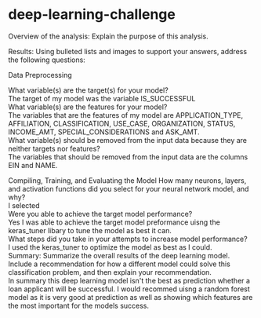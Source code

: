 # deep-learning-challenge

Overview of the analysis: Explain the purpose of this analysis.

Results: Using bulleted lists and images to support your answers, address the following questions:

Data Preprocessing

What variable(s) are the target(s) for your model?
  <br>The target of my model was the variable IS_SUCCESSFUL</br>
What variable(s) are the features for your model?
  <br>The variables that are the features of my model are APPLICATION_TYPE, AFFILIATION, CLASSIFICATION, USE_CASE, ORGANIZATION, STATUS, INCOME_AMT, SPECIAL_CONSIDERATIONS and ASK_AMT. </br>
What variable(s) should be removed from the input data because they are neither targets nor features?
 <br>The variables that should be removed from the input data are the columns EIN and NAME.</br>


Compiling, Training, and Evaluating the Model
How many neurons, layers, and activation functions did you select for your neural network model, and why?
  <br>I selected  </br>
Were you able to achieve the target model performance?
<br>Yes I was able to achieve the target model preformance uisng the keras_tuner libary to tune the model as best it can.</br> 
What steps did you take in your attempts to increase model performance?
<br>I used the keras_tuner to optimize the model as best as I could.</br>
Summary: Summarize the overall results of the deep learning model. Include a recommendation for how a different model could solve this classification problem, and then explain your recommendation.
<br>In summary this deep learning model isn't the best as prediction whether a loan applicant will be successful. I would recommed uisng a random forest model as it is very good at prediction as well as showing which features are the most important for the models success.</br>
